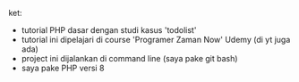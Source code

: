 ket:
- tutorial PHP dasar dengan studi kasus 'todolist'
- tutorial ini dipelajari di course 'Programer Zaman Now' Udemy (di yt juga ada)
- project ini dijalankan di command line (saya pake git bash)
- saya pake PHP versi 8
